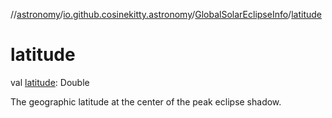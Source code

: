 //[astronomy](../../../index.md)/[io.github.cosinekitty.astronomy](../index.md)/[GlobalSolarEclipseInfo](index.md)/[latitude](latitude.md)

# latitude

val [latitude](latitude.md): Double

The geographic latitude at the center of the peak eclipse shadow.
